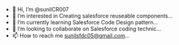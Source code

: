 - 👋 Hi, I’m @sunilCR007
- 👀 I’m interested in Creating salesforce reuseable components...
- 🌱 I’m currently learning Salesforce Code Design pattern...
- 💞️ I’m looking to collaborate on Salesforce coding technic...
- 📫 How to reach me sunilsfdc05@gmail.com...

<!---
sunilCR007/sunilCR007 is a ✨ special ✨ repository because its `README.md` (this file) appears on your GitHub profile.
You can click the Preview link to take a look at your changes.
--->
